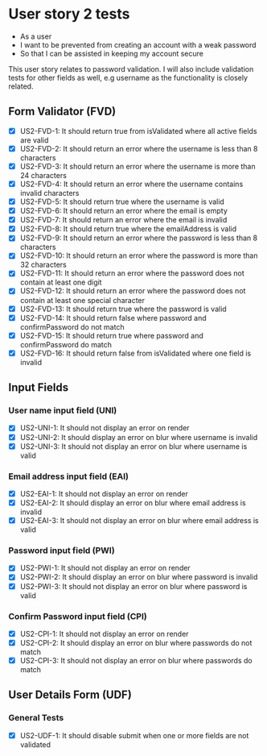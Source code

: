 # User story 2 tests

- As a user
- I want to be prevented from creating an account with a weak password
- So that I can be assisted in keeping my account secure

This user story relates to password validation. I will also include validation tests
for other fields as well, e.g username as the functionality is closely related.

## Form Validator (FVD)

- [x] US2-FVD-1: It should return true from isValidated where all active fields are valid
- [x] US2-FVD-2: It should return an error where the username is less than 8 characters
- [x] US2-FVD-3: It should return an error where the username is more than 24 characters
- [x] US2-FVD-4: It should return an error where the username contains invalid characters
- [x] US2-FVD-5: It should return true where the username is valid
- [x] US2-FVD-6: It should return an error where the email is empty
- [x] US2-FVD-7: It should return an error where the email is invalid
- [x] US2-FVD-8: It should return true where the emailAddress is valid
- [x] US2-FVD-9: It should return an error where the password is less than 8 characters
- [x] US2-FVD-10: It should return an error where the password is more than 32 characters
- [x] US2-FVD-11: It should return an error where the password does not contain at least one digit
- [x] US2-FVD-12: It should return an error where the password does not contain at least one special character
- [x] US2-FVD-13: It should return true where the password is valid
- [x] US2-FVD-14: It should return false where password and confirmPassword do not match
- [x] US2-FVD-15: It should return true where password and confirmPassword do match
- [x] US2-FVD-16: It should return false from isValidated where one field is invalid

## Input Fields

### User name input field (UNI)

- [x] US2-UNI-1: It should not display an error on render
- [x] US2-UNI-2: It should display an error on blur where username is invalid
- [x] US2-UNI-3: It should not display an error on blur where username is valid

### Email address input field (EAI)

- [x] US2-EAI-1: It should not display an error on render
- [x] US2-EAI-2: It should display an error on blur where email address is invalid
- [x] US2-EAI-3: It should not display an error on blur where email address is valid

### Password input field (PWI)

- [x] US2-PWI-1: It should not display an error on render
- [x] US2-PWI-2: It should display an error on blur where password is invalid
- [x] US2-PWI-3: It should not display an error on blur where password is valid

### Confirm Password input field (CPI)

- [x] US2-CPI-1: It should not display an error on render
- [x] US2-CPI-2: It should display an error on blur where passwords do not match
- [x] US2-CPI-3: It should not display an error on blur where passwords do match

## User Details Form (UDF)

### General Tests

- [x] US2-UDF-1: It should disable submit when one or more fields are not validated
